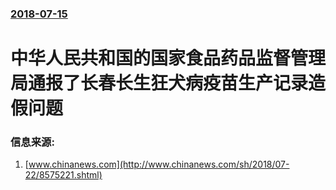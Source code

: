 ### [2018-07-15](/news/2018/07/15/index.md)

##### 
# 中华人民共和国的国家食品药品监督管理局通报了长春长生狂犬病疫苗生产记录造假问题 




### 信息来源:

1. [www.chinanews.com](http://www.chinanews.com/sh/2018/07-22/8575221.shtml)
